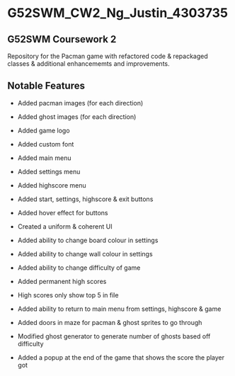 # G52SWM_CW2_Ng_Justin_4303735

## G52SWM Coursework 2

Repository for the Pacman game with refactored code & repackaged classes & additional enhancememts and improvements.

## Notable Features

- Added pacman images (for each direction)
- Added ghost images (for each direction)
- Added game logo
- Added custom font
- Added main menu
- Added settings menu
- Added highscore menu
- Added start, settings, highscore & exit buttons
- Added hover effect for buttons

- Created a uniform & coherent UI

- Added ability to change board colour in settings
- Added ability to change wall colour in settings
- Added ability to change difficulty of game

- Added permanent high scores
- High scores only show top 5 in file

- Added ability to return to main menu from settings, highscore & game

- Added doors in maze for pacman & ghost sprites to go through
- Modified ghost generator to generate number of ghosts based off difficulty
- Added a popup at the end of the game that shows the score the player got

